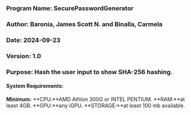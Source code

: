 ### Program Name: SecurePasswordGenerator 
### Author: Baronia, James Scott N. and Binalla, Carmela 
### Date: 2024-09-23 
### Version: 1.0 
### Purpose: Hash the user input to show SHA-256 hashing.

#### System Requirements: 
**Minimum:**
**CPU:**AMD Athlon 300G or INTEL PENTIUM.
**RAM:**at least 4GB.
**GPU:**any iGPU.
**STORAGE:**at least 100 mb available.






